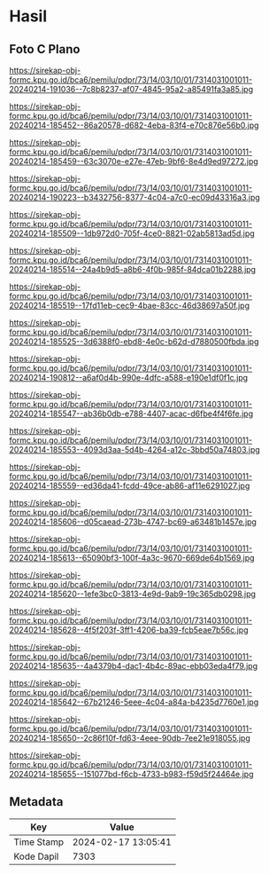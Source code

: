 # Hasil

## Foto C Plano

https://sirekap-obj-formc.kpu.go.id/bca6/pemilu/pdpr/73/14/03/10/01/7314031001011-20240214-191036--7c8b8237-af07-4845-95a2-a85491fa3a85.jpg

https://sirekap-obj-formc.kpu.go.id/bca6/pemilu/pdpr/73/14/03/10/01/7314031001011-20240214-185452--86a20578-d682-4eba-83f4-e70c876e56b0.jpg

https://sirekap-obj-formc.kpu.go.id/bca6/pemilu/pdpr/73/14/03/10/01/7314031001011-20240214-185459--63c3070e-e27e-47eb-9bf6-8e4d9ed97272.jpg

https://sirekap-obj-formc.kpu.go.id/bca6/pemilu/pdpr/73/14/03/10/01/7314031001011-20240214-190223--b3432756-8377-4c04-a7c0-ec09d43316a3.jpg

https://sirekap-obj-formc.kpu.go.id/bca6/pemilu/pdpr/73/14/03/10/01/7314031001011-20240214-185509--1db972d0-705f-4ce0-8821-02ab5813ad5d.jpg

https://sirekap-obj-formc.kpu.go.id/bca6/pemilu/pdpr/73/14/03/10/01/7314031001011-20240214-185514--24a4b9d5-a8b6-4f0b-985f-84dca01b2288.jpg

https://sirekap-obj-formc.kpu.go.id/bca6/pemilu/pdpr/73/14/03/10/01/7314031001011-20240214-185519--17fd11eb-cec9-4bae-83cc-46d38697a50f.jpg

https://sirekap-obj-formc.kpu.go.id/bca6/pemilu/pdpr/73/14/03/10/01/7314031001011-20240214-185525--3d6388f0-ebd8-4e0c-b62d-d7880500fbda.jpg

https://sirekap-obj-formc.kpu.go.id/bca6/pemilu/pdpr/73/14/03/10/01/7314031001011-20240214-190812--a6af0d4b-990e-4dfc-a588-e190e1df0f1c.jpg

https://sirekap-obj-formc.kpu.go.id/bca6/pemilu/pdpr/73/14/03/10/01/7314031001011-20240214-185547--ab36b0db-e788-4407-acac-d6fbe4f4f6fe.jpg

https://sirekap-obj-formc.kpu.go.id/bca6/pemilu/pdpr/73/14/03/10/01/7314031001011-20240214-185553--4093d3aa-5d4b-4264-a12c-3bbd50a74803.jpg

https://sirekap-obj-formc.kpu.go.id/bca6/pemilu/pdpr/73/14/03/10/01/7314031001011-20240214-185559--ed36da41-fcdd-49ce-ab86-af11e6291027.jpg

https://sirekap-obj-formc.kpu.go.id/bca6/pemilu/pdpr/73/14/03/10/01/7314031001011-20240214-185606--d05caead-273b-4747-bc69-a63481b1457e.jpg

https://sirekap-obj-formc.kpu.go.id/bca6/pemilu/pdpr/73/14/03/10/01/7314031001011-20240214-185613--65090bf3-100f-4a3c-9670-669de64b1569.jpg

https://sirekap-obj-formc.kpu.go.id/bca6/pemilu/pdpr/73/14/03/10/01/7314031001011-20240214-185620--1efe3bc0-3813-4e9d-9ab9-19c365db0298.jpg

https://sirekap-obj-formc.kpu.go.id/bca6/pemilu/pdpr/73/14/03/10/01/7314031001011-20240214-185628--4f5f203f-3ff1-4206-ba39-fcb5eae7b56c.jpg

https://sirekap-obj-formc.kpu.go.id/bca6/pemilu/pdpr/73/14/03/10/01/7314031001011-20240214-185635--4a4379b4-dac1-4b4c-89ac-ebb03eda4f79.jpg

https://sirekap-obj-formc.kpu.go.id/bca6/pemilu/pdpr/73/14/03/10/01/7314031001011-20240214-185642--67b21246-5eee-4c04-a84a-b4235d7760e1.jpg

https://sirekap-obj-formc.kpu.go.id/bca6/pemilu/pdpr/73/14/03/10/01/7314031001011-20240214-185650--2c86f10f-fd63-4eee-90db-7ee21e918055.jpg

https://sirekap-obj-formc.kpu.go.id/bca6/pemilu/pdpr/73/14/03/10/01/7314031001011-20240214-185655--151077bd-f6cb-4733-b983-f59d5f24464e.jpg


## Metadata

| Key        | Value               |
| ---------- | ------------------- |
| Time Stamp | 2024-02-17 13:05:41 |
| Kode Dapil | 7303                |



